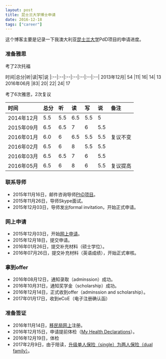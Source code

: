 ```yaml
---
layout: post
title: 昆士兰大学博士申请
date: 2016-12-18
tags: ["career"]
---
```


这个博客主要是记录一下我澳大利亚[昆士兰大学](https://www.uq.edu.au/)PdD项目的申请进度。

### 准备雅思
考了2次托福

时间|总分|听|读|写|说
|:--|:--|:--|:--|:--|:--|:--|
2013年12月|	54	|11|	16|	14|	13
2016年06月	|83|	20|	22|	24|	17

考了6次雅思，2次复议

时间|总分|听|读|写|说|备注
|:--|:--|:--|:--|:--|:--|:--|
2014年12月|5.5|5.5|6.5|5.5|5
2015年09月|6.5|6.5|7|6|5.5
2016年01月|6.0|6|6.5|5.5|5.5|复议不变
2016年02月|6.5|6|8|5.5|5.5
2016年03月|6.5|6.5|7|6|5.5
2016年05月|6.5|6|8|6|5.5|复议提高

### 联系导师

- 2015年11月16日，邮件咨询导师[PhD项目](http://cnsgenomics.com/phd.html)。
- 2015年11月26日，导师Skype面试。
- 2015年12月03日，导师发出formal invitation，开始正式申请。

### 网上申请

- 2015年12月03日，开始[网上申请](https://apply.uq.edu.au/)。
- 2015年12月18日，提交申请。
- 2016年01月26日，提交补充材料（硕士学位）。
- 2016年07月26日，提交补充材料（英语成绩），开始正式审核。

### 拿到offer

- 2016年08月12日，通知录取（adminssion）成功。
- 2016年10月31日，通知奖学金（scholarship）成功。
- 2016年12月14日，正式收到offer（adminssion and scholarship）。
- 2017年01月17日，收到eCoE（电子注册确认函）

### 准备签证

- 2016年11月14日，[移民局网上](https://online.immi.gov.au/lusc/login)注册。
- 2016年12月15日，申请提前体检（[My Health Declarations](http://www.border.gov.au/Trav/Visa/Heal/meeting-the-health-requirement/health-examinations/my-health-declarations)）。
- 2016年12月19日，体检
- 2017年2月9日，由于陪读，[升级单人保险（single）为两人保险（dual family）](https://www.oshcallianzassistance.com.au/)。